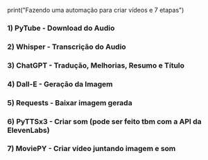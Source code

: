 print("Fazendo uma automação para criar vídeos e 7 etapas")

### 1) PyTube - Download do Audio
### 2) Whisper - Transcrição do Audio
### 3) ChatGPT - Tradução, Melhorias, Resumo e Título
### 4) Dall-E - Geração da Imagem
### 5) Requests - Baixar imagem gerada
### 6) PyTTSx3 - Criar som (pode ser feito tbm com a API da ElevenLabs)
### 7) MoviePY - Criar vídeo juntando imagem e som
